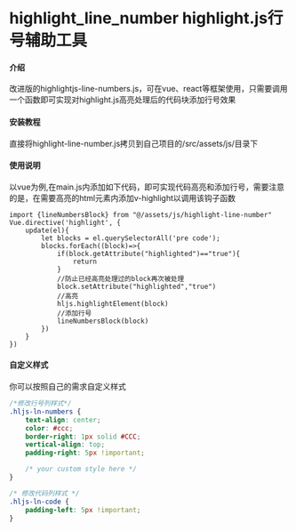 # highlight_line_number highlight.js行号辅助工具

#### 介绍
改进版的highlightjs-line-numbers.js，可在vue、react等框架使用，只需要调用一个函数即可实现对highlight.js高亮处理后的代码块添加行号效果

#### 安装教程

直接将highlight-line-number.js拷贝到自己项目的/src/assets/js/目录下

#### 使用说明
以vue为例,在main.js内添加如下代码，即可实现代码高亮和添加行号，需要注意的是，在需要高亮的html元素内添加v-highlight以调用该钩子函数
```vue
import {lineNumbersBlock} from "@/assets/js/highlight-line-number"
Vue.directive('highlight', {
    update(el){
        let blocks = el.querySelectorAll('pre code');
        blocks.forEach((block)=>{
            if(block.getAttribute("highlighted")=="true"){
                return
            }
            //防止已经高亮处理过的block再次被处理
            block.setAttribute("highlighted","true")
            //高亮
            hljs.highlightElement(block)
            //添加行号
            lineNumbersBlock(block)
        })
    }
})
```


#### 自定义样式
你可以按照自己的需求自定义样式
```css
/*修改行号列样式*/
.hljs-ln-numbers {
    text-align: center;
    color: #ccc;
    border-right: 1px solid #CCC;
    vertical-align: top;
    padding-right: 5px !important;

    /* your custom style here */
}

/* 修改代码列样式 */
.hljs-ln-code {
    padding-left: 5px !important;
}
```

